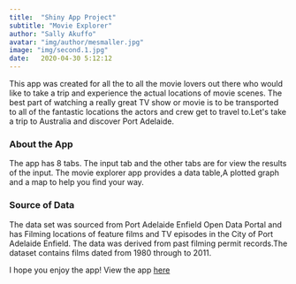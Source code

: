 ```yaml
---
title:  "Shiny App Project"
subtitle: "Movie Explorer"
author: "Sally Akuffo"
avatar: "img/author/mesmaller.jpg"
image: "img/second.1.jpg"
date:   2020-04-30 5:12:12
---
```








This app was created for all the to all the movie lovers out there who would like to take a trip and experience
the actual locations of movie scenes. The best part of watching a really great TV show or movie is to be transported to all of the fantastic locations the actors and crew get to travel to.Let's take a trip to Australia and discover Port Adelaide.

### About the App
The app has 8 tabs. The input tab and the other tabs are for view the results of the input.
The movie explorer app provides a data table,A plotted graph and a map to help you find
your way.

### Source of Data
The data set was sourced from Port Adelaide Enfield Open Data Portal and has Filming locations of feature films and TV episodes in the City of Port Adelaide Enfield. The data was derived from past filming permit records.The dataset contains films dated from 1980 through to 2011.

I hope you enjoy the app!  View the app <a href=" https://sallyakuffo.shinyapps.io/Shiny_Assignment_Sally_Akuffo/">here</a></em>
